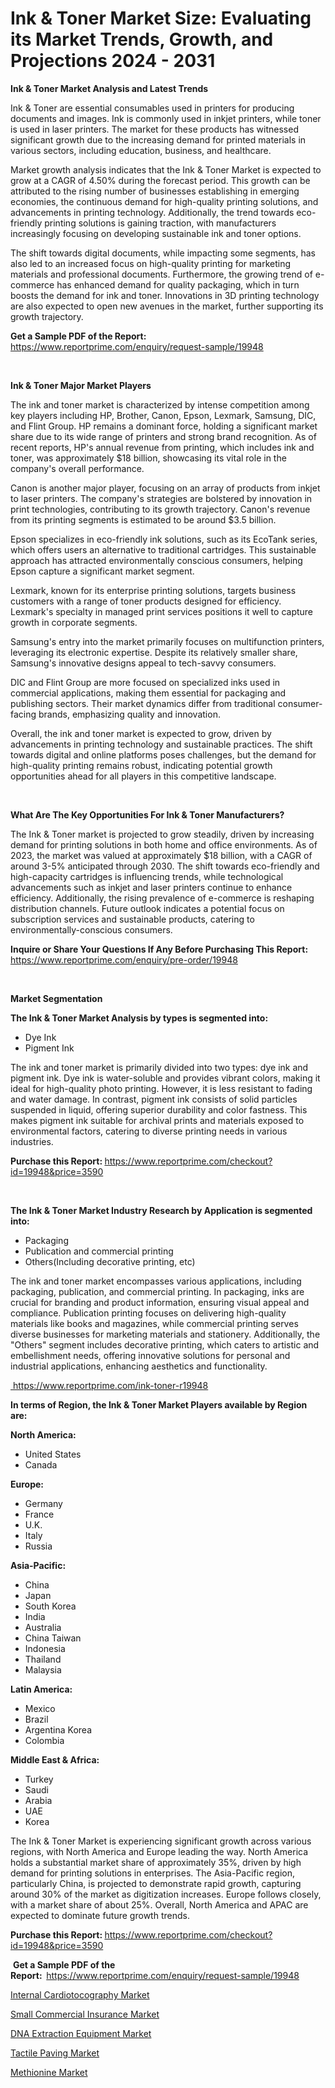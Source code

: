 <p><h1>Ink & Toner Market Size: Evaluating its Market Trends, Growth, and Projections 2024 - 2031</h1></p><p><strong>Ink & Toner Market Analysis and Latest Trends</strong></p>
<p><p>Ink & Toner are essential consumables used in printers for producing documents and images. Ink is commonly used in inkjet printers, while toner is used in laser printers. The market for these products has witnessed significant growth due to the increasing demand for printed materials in various sectors, including education, business, and healthcare.</p><p>Market growth analysis indicates that the Ink & Toner Market is expected to grow at a CAGR of 4.50% during the forecast period. This growth can be attributed to the rising number of businesses establishing in emerging economies, the continuous demand for high-quality printing solutions, and advancements in printing technology. Additionally, the trend towards eco-friendly printing solutions is gaining traction, with manufacturers increasingly focusing on developing sustainable ink and toner options.</p><p>The shift towards digital documents, while impacting some segments, has also led to an increased focus on high-quality printing for marketing materials and professional documents. Furthermore, the growing trend of e-commerce has enhanced demand for quality packaging, which in turn boosts the demand for ink and toner. Innovations in 3D printing technology are also expected to open new avenues in the market, further supporting its growth trajectory.</p></p>
<p><strong>Get a Sample PDF of the Report:&nbsp;</strong> <a href="https://www.reportprime.com/enquiry/request-sample/19948?utm_campaign=39&utm_medium=2&utm_source=Github&utm_content=ia&utm_term=24112024&utm_id=ink-toner">https://www.reportprime.com/enquiry/request-sample/19948</a></p>
<p>&nbsp;</p>
<p><strong>Ink & Toner Major Market Players</strong></p>
<p><p>The ink and toner market is characterized by intense competition among key players including HP, Brother, Canon, Epson, Lexmark, Samsung, DIC, and Flint Group. HP remains a dominant force, holding a significant market share due to its wide range of printers and strong brand recognition. As of recent reports, HP's annual revenue from printing, which includes ink and toner, was approximately $18 billion, showcasing its vital role in the company's overall performance.</p><p>Canon is another major player, focusing on an array of products from inkjet to laser printers. The company's strategies are bolstered by innovation in print technologies, contributing to its growth trajectory. Canon's revenue from its printing segments is estimated to be around $3.5 billion.</p><p>Epson specializes in eco-friendly ink solutions, such as its EcoTank series, which offers users an alternative to traditional cartridges. This sustainable approach has attracted environmentally conscious consumers, helping Epson capture a significant market segment.</p><p>Lexmark, known for its enterprise printing solutions, targets business customers with a range of toner products designed for efficiency. Lexmark's specialty in managed print services positions it well to capture growth in corporate segments.</p><p>Samsung's entry into the market primarily focuses on multifunction printers, leveraging its electronic expertise. Despite its relatively smaller share, Samsung's innovative designs appeal to tech-savvy consumers.</p><p>DIC and Flint Group are more focused on specialized inks used in commercial applications, making them essential for packaging and publishing sectors. Their market dynamics differ from traditional consumer-facing brands, emphasizing quality and innovation.</p><p>Overall, the ink and toner market is expected to grow, driven by advancements in printing technology and sustainable practices. The shift towards digital and online platforms poses challenges, but the demand for high-quality printing remains robust, indicating potential growth opportunities ahead for all players in this competitive landscape.</p></p>
<p>&nbsp;</p>
<p><strong>What Are The Key Opportunities For Ink & Toner Manufacturers?</strong></p>
<p><p>The Ink & Toner market is projected to grow steadily, driven by increasing demand for printing solutions in both home and office environments. As of 2023, the market was valued at approximately $18 billion, with a CAGR of around 3-5% anticipated through 2030. The shift towards eco-friendly and high-capacity cartridges is influencing trends, while technological advancements such as inkjet and laser printers continue to enhance efficiency. Additionally, the rising prevalence of e-commerce is reshaping distribution channels. Future outlook indicates a potential focus on subscription services and sustainable products, catering to environmentally-conscious consumers.</p></p>
<p><strong>Inquire or Share Your Questions If Any Before Purchasing This Report:</strong> <a href="https://www.reportprime.com/enquiry/pre-order/19948?utm_campaign=39&utm_medium=2&utm_source=Github&utm_content=ia&utm_term=24112024&utm_id=ink-toner">https://www.reportprime.com/enquiry/pre-order/19948</a></p>
<p>&nbsp;</p>
<p><strong>Market Segmentation</strong></p>
<p><strong>The Ink & Toner Market Analysis by types is segmented into:</strong></p>
<p><ul><li>Dye Ink</li><li>Pigment Ink</li></ul></p>
<p><p>The ink and toner market is primarily divided into two types: dye ink and pigment ink. Dye ink is water-soluble and provides vibrant colors, making it ideal for high-quality photo printing. However, it is less resistant to fading and water damage. In contrast, pigment ink consists of solid particles suspended in liquid, offering superior durability and color fastness. This makes pigment ink suitable for archival prints and materials exposed to environmental factors, catering to diverse printing needs in various industries.</p></p>
<p><strong>Purchase this Report:&nbsp;</strong><a href="https://www.reportprime.com/checkout?id=19948&price=3590&utm_campaign=39&utm_medium=2&utm_source=Github&utm_content=ia&utm_term=24112024&utm_id=ink-toner">https://www.reportprime.com/checkout?id=19948&price=3590</a></p>
<p>&nbsp;</p>
<p><strong>The Ink & Toner Market Industry Research by Application is segmented into:</strong></p>
<p><ul><li>Packaging</li><li>Publication and commercial printing</li><li>Others(Including decorative printing, etc)</li></ul></p>
<p><p>The ink and toner market encompasses various applications, including packaging, publication, and commercial printing. In packaging, inks are crucial for branding and product information, ensuring visual appeal and compliance. Publication printing focuses on delivering high-quality materials like books and magazines, while commercial printing serves diverse businesses for marketing materials and stationery. Additionally, the "Others" segment includes decorative printing, which caters to artistic and embellishment needs, offering innovative solutions for personal and industrial applications, enhancing aesthetics and functionality.</p></p>
<p><a href="https://www.reportprime.com/ink-toner-r19948?utm_campaign=39&utm_medium=2&utm_source=Github&utm_content=ia&utm_term=24112024&utm_id=ink-toner">&nbsp;https://www.reportprime.com/ink-toner-r19948</a></p>
<p><strong>In terms of Region, the Ink & Toner Market Players available by Region are:</strong></p>
<p>
    <p> <strong> North America: </strong>
        <ul>
            <li>United States</li>
            <li>Canada</li>
        </ul>
        </p> 
    <p> <strong> Europe: </strong>
        <ul>
            <li>Germany</li>
            <li>France</li>
            <li>U.K.</li>
            <li>Italy</li>
            <li>Russia</li>
        </ul>
        </p> 
    <p> <strong> Asia-Pacific: </strong>
        <ul>
            <li>China</li>
            <li>Japan</li>
            <li>South Korea</li>
            <li>India</li>
            <li>Australia</li>
            <li>China Taiwan</li>
            <li>Indonesia</li>
            <li>Thailand</li>
            <li>Malaysia</li>
        </ul>
        </p> 
    <p> <strong> Latin America: </strong>
        <ul>
            <li>Mexico</li>
            <li>Brazil</li>
            <li>Argentina Korea</li>
            <li>Colombia</li>
        </ul>
        </p> 
    <p> <strong> Middle East & Africa: </strong>
        <ul>
            <li>Turkey</li>
            <li>Saudi</li>
            <li>Arabia</li>
            <li>UAE</li>
            <li>Korea</li>
        </ul>
    </p>
    </p>
<p><p>The Ink & Toner Market is experiencing significant growth across various regions, with North America and Europe leading the way. North America holds a substantial market share of approximately 35%, driven by high demand for printing solutions in enterprises. The Asia-Pacific region, particularly China, is projected to demonstrate rapid growth, capturing around 30% of the market as digitization increases. Europe follows closely, with a market share of about 25%. Overall, North America and APAC are expected to dominate future growth trends.</p></p>
<p><strong>Purchase this Report: </strong><a href="https://www.reportprime.com/checkout?id=19948&price=3590&utm_campaign=39&utm_medium=2&utm_source=Github&utm_content=ia&utm_term=24112024&utm_id=ink-toner">https://www.reportprime.com/checkout?id=19948&price=3590</a></p>
<p>&nbsp;<strong>Get a Sample PDF of the Report:&nbsp;&nbsp;</strong><a href="https://www.reportprime.com/enquiry/request-sample/19948?utm_campaign=39&utm_medium=2&utm_source=Github&utm_content=ia&utm_term=24112024&utm_id=ink-toner">https://www.reportprime.com/enquiry/request-sample/19948</a></p>
<p><strong></strong></p>
<p><p><a href="https://www.linkedin.com/pulse/internal-cardiotocography-market-analysis-report-comprehensive-sr1de?utm_campaign=39&utm_medium=2&utm_source=Github&utm_content=ia&utm_term=24112024&utm_id=ink-toner">Internal Cardiotocography Market</a></p><p><a href="https://issuu.com/reportprime-2/docs/small-commercial-insurance-market-s_be94b0eac485e4?utm_campaign=39&utm_medium=2&utm_source=Github&utm_content=ia&utm_term=24112024&utm_id=ink-toner">Small Commercial Insurance Market</a></p><p><a href="https://www.linkedin.com/pulse/dna-extraction-equipment-market-trends-report-current-industry-lguze?utm_campaign=39&utm_medium=2&utm_source=Github&utm_content=ia&utm_term=24112024&utm_id=ink-toner">DNA Extraction Equipment Market</a></p><p><a href="https://issuu.com/reportprime-2/docs/tactile-paving-market-size-2030.ppt_91056f113903ee?utm_campaign=39&utm_medium=2&utm_source=Github&utm_content=ia&utm_term=24112024&utm_id=ink-toner">Tactile Paving Market</a></p><p><a href="https://github.com/bonedung74807/Market-Research-Report-List-1/blob/main/methionine-market.md?utm_campaign=39&utm_medium=2&utm_source=Github&utm_content=ia&utm_term=24112024&utm_id=ink-toner">Methionine Market</a></p></p>